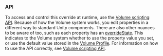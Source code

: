 ### API

To access and control this override at runtime, use the [Volume scripting API](../Volumes-API.md#changing-volume-profile-properties). Because of how the Volume system works, you edit properties in a different way to standard Unity components. There are also other nuances to be aware of too, such as each property has an [overrideState](https://docs.unity3d.com/Packages/com.unity.render-pipelines.core@latest/index.html?subfolder=/api/UnityEngine.Rendering.VolumeParameter.html%23UnityEngine_Rendering_VolumeParameter_overrideState). This indicates to the Volume system whether to use the property value you set, or use the default value stored in the [Volume Profile](../Volume-Profile.md). For information on how to use the API correctly, see [Volume scripting API](../Volumes-API.md#changing-volume-profile-properties).

